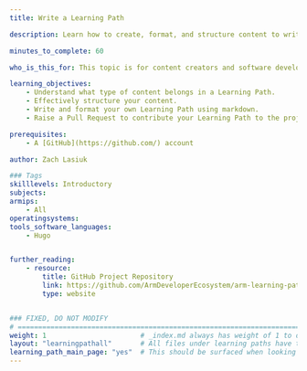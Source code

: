 ```yaml
---
title: Write a Learning Path

description: Learn how to create, format, and structure content to write your own Learning Path.

minutes_to_complete: 60

who_is_this_for: This topic is for content creators and software developers who want to share Arm related information as a step-by-step guide called a Learning Path.

learning_objectives: 
    - Understand what type of content belongs in a Learning Path.
    - Effectively structure your content. 
    - Write and format your own Learning Path using markdown.
    - Raise a Pull Request to contribute your Learning Path to the project.

prerequisites:
    - A [GitHub](https://github.com/) account

author: Zach Lasiuk

### Tags
skilllevels: Introductory
subjects: 
armips:
    - All
operatingsystems:
tools_software_languages:
    - Hugo


further_reading:
    - resource:
        title: GitHub Project Repository
        link: https://github.com/ArmDeveloperEcosystem/arm-learning-paths
        type: website


### FIXED, DO NOT MODIFY
# ================================================================================
weight: 1                       # _index.md always has weight of 1 to order correctly
layout: "learningpathall"       # All files under learning paths have this same wrapper
learning_path_main_page: "yes"  # This should be surfaced when looking for related content. Only set for _index.md of learning path content.
---
```

